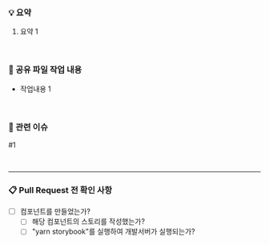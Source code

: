 ### 💡 요약

<!-- 해당 PR에 대한 요약 -->

1. 요약 1

<br />

### 🙌 공유 파일 작업 내용

<!-- [Prefix] -->
<!-- PC: Public Component 관련 작업 시 -->
<!-- HK: Custom Hook 관련 작업 시 -->
<!-- API: API 모듈 관련 작업 시 -->
<!-- RDX: Redux 관련 작업 시 -->
<!-- ETC: 이외의 파일 작업 시 -->
<!-- 필요시, 이외에도 Convention 추가 -->

<!-- [Suffix] -->
<!-- /C: 파일 추가 -->
<!-- /U: 파일 수정 -->
<!-- /D: 파일 삭제 -->

<!-- [EXAMPLE] -->
<!-- PC/C: CustomImage 추가 -->

- 작업내용 1

<br />

### 👀 관련 이슈

<!-- #{이슈_번호} -->

#1

<br />

---

### 📋 Pull Request 전 확인 사항

<!-- [ ] => 빈 체크박스 -->
<!-- [x] => 체크박스 -->

- [ ] 컴포넌트를 만들었는가?
  - [ ] 해당 컴포넌트의 스토리를 작성했는가?
  - [ ] "yarn storybook"를 실행하여 개발서버가 실행되는가?

